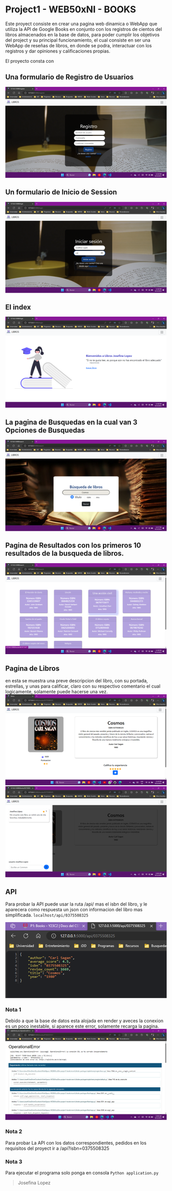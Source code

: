 # Project1 - WEB50xNI - BOOKS 
Este proyect consiste en crear una pagina web dinamica o WebApp que utiliza la API de Google Books en conjunto
con los registros de cientos del libros almacenados en la base de datos, para poder cumplir los objetivos
del project y su principal funcionamiento, el cual consiste en ser una WebApp de reseñas de libros, en donde se podra,
interactuar con los registros y dar opiniones y calificaciones propias. 

El proyecto consta con 

## Una formulario de Registro de Usuarios 
![Alt text](static/img-readme/image.png)
## Un formulario de Inicio de Session 
![Alt text](static/img-readme/image-1.png)
## El index
 ![Alt text](static/img-readme/image-2.png)
## La pagina de Busquedas en la cual van 3 Opciones de Busquedas
![Alt text](static/img-readme/image-3.png)
## Pagina de Resultados con los primeros 10 resultados de la busqueda de libros.
![Alt text](static/img-readme/image-4.png)
## Pagina de Libros  
en esta se muestra una preve descripcion del libro, con su portada, 
estrellas, y unas para calificar, claro con su respectivo comentario el cual logicamente, solamente 
puede hacerse una vez.
![Alt text](static/img-readme/image-5.png)
![Alt text](static/img-readme/image-6.png)

## API 
Para probar la API puede usar la ruta /api/ mas el isbn del libro, y
le aparecera como respuesta un json con informacion del libro mas simplificada.
`localhost/api/0375508325`

![Alt text](static/img-readme/image-7.png)


### Nota 1
Debido a que la base de datos esta alojada en render y aveces la conexion es un poco inestable, 
si aparece este error, solamente recarga la pagina.
![Alt text](image.png)

### Nota 2
Para probar La API  con los datos correspondientes, pedidos en los requisitos del proyect  ir a 
/api?isbn=0375508325

### Nota 3
Para ejecutar el programa solo ponga en consola 
`Python application.py`

> Josefina Lopez 

